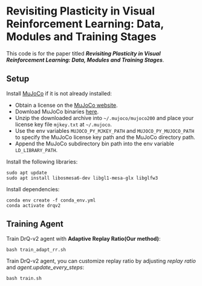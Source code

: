 # **Revisiting Plasticity in Visual Reinforcement Learning: Data, Modules and Training Stages**

This code is for the paper titled ***Revisiting Plasticity in Visual Reinforcement Learning: Data, Modules and Training Stages***.

## Setup

Install [MuJoCo](http://www.mujoco.org/) if it is not already installed:

- Obtain a license on the [MuJoCo website](https://www.roboti.us/license.html).
- Download MuJoCo binaries [here](https://www.roboti.us/index.html).
- Unzip the downloaded archive into `~/.mujoco/mujoco200` and place your license key file `mjkey.txt` at `~/.mujoco`.
- Use the env variables `MUJOCO_PY_MJKEY_PATH` and `MUJOCO_PY_MUJOCO_PATH` to specify the MuJoCo license key path and the MuJoCo directory path.
- Append the MuJoCo subdirectory bin path into the env variable `LD_LIBRARY_PATH`.

Install the following libraries:

```
sudo apt update
sudo apt install libosmesa6-dev libgl1-mesa-glx libglfw3
```

Install dependencies:

```
conda env create -f conda_env.yml
conda activate drqv2
```

## Training Agent

Train DrQ-v2 agent with **Adaptive Replay Ratio(Our method)**:

```
bash train_adapt_rr.sh
```

Train DrQ-v2 agent, you can customize replay ratio by adjusting *replay ratio* and *agent.update_every_steps*:

```
bash train.sh
```

